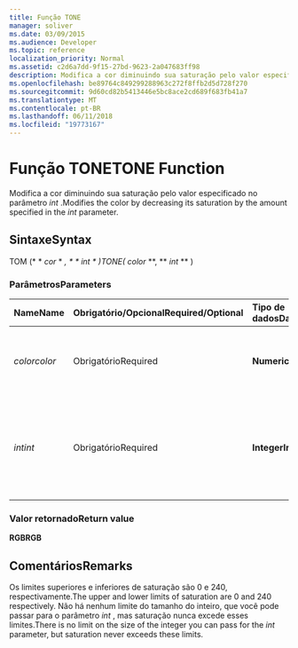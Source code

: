 ```yaml
---
title: Função TONE
manager: soliver
ms.date: 03/09/2015
ms.audience: Developer
ms.topic: reference
localization_priority: Normal
ms.assetid: c2d6a7dd-9f15-27bd-9623-2a047683ff98
description: Modifica a cor diminuindo sua saturação pelo valor especificado no parâmetro int.
ms.openlocfilehash: be89764c849299288963c272f8ffb2d5d728f270
ms.sourcegitcommit: 9d60cd82b5413446e5bc8ace2cd689f683fb41a7
ms.translationtype: MT
ms.contentlocale: pt-BR
ms.lasthandoff: 06/11/2018
ms.locfileid: "19773167"
---
```

# <a name="tone-function"></a><span data-ttu-id="061ce-103">Função TONE</span><span class="sxs-lookup"><span data-stu-id="061ce-103">TONE Function</span></span>

<span data-ttu-id="061ce-104">Modifica a cor diminuindo sua saturação pelo valor especificado no parâmetro _int_ .</span><span class="sxs-lookup"><span data-stu-id="061ce-104">Modifies the color by decreasing its saturation by the amount specified in the  _int_ parameter.</span></span> 
  
## <a name="syntax"></a><span data-ttu-id="061ce-105">Sintaxe</span><span class="sxs-lookup"><span data-stu-id="061ce-105">Syntax</span></span>

<span data-ttu-id="061ce-106">TOM (* * *cor* * *, * * *int* * *)</span><span class="sxs-lookup"><span data-stu-id="061ce-106">TONE(** *color* **, ** *int* ** )</span></span> 
  
### <a name="parameters"></a><span data-ttu-id="061ce-107">Parâmetros</span><span class="sxs-lookup"><span data-stu-id="061ce-107">Parameters</span></span>

|<span data-ttu-id="061ce-108">**Name**</span><span class="sxs-lookup"><span data-stu-id="061ce-108">**Name**</span></span>|<span data-ttu-id="061ce-109">**Obrigatório/Opcional**</span><span class="sxs-lookup"><span data-stu-id="061ce-109">**Required/Optional**</span></span>|<span data-ttu-id="061ce-110">**Tipo de dados**</span><span class="sxs-lookup"><span data-stu-id="061ce-110">**Data Type**</span></span>|<span data-ttu-id="061ce-111">**Descrição**</span><span class="sxs-lookup"><span data-stu-id="061ce-111">**Description**</span></span>|
|:-----|:-----|:-----|:-----|
| <span data-ttu-id="061ce-112">_color_</span><span class="sxs-lookup"><span data-stu-id="061ce-112">_color_</span></span> <br/> |<span data-ttu-id="061ce-113">Obrigatório</span><span class="sxs-lookup"><span data-stu-id="061ce-113">Required</span></span>  <br/> |<span data-ttu-id="061ce-114">**Numeric**</span><span class="sxs-lookup"><span data-stu-id="061ce-114">**Numeric**</span></span> <br/> |<span data-ttu-id="061ce-115">O índice de cores do Microsoft Visio ou o valor RGB da cor.</span><span class="sxs-lookup"><span data-stu-id="061ce-115">The Microsoft Visio color index or RGB value of the color.</span></span>  <br/> |
| <span data-ttu-id="061ce-116">_int_</span><span class="sxs-lookup"><span data-stu-id="061ce-116">_int_</span></span> <br/> |<span data-ttu-id="061ce-117">Obrigatório</span><span class="sxs-lookup"><span data-stu-id="061ce-117">Required</span></span>  <br/> |<span data-ttu-id="061ce-118">**Integer**</span><span class="sxs-lookup"><span data-stu-id="061ce-118">**Integer**</span></span> <br/> |<span data-ttu-id="061ce-p101">O valor pelo qual a saturação da cor será reduzida. Pode ser positivo ou negativo.</span><span class="sxs-lookup"><span data-stu-id="061ce-p101">The amount by which to decrease the saturation of the color. Can be positive or negative.</span></span>  <br/> |
   
### <a name="return-value"></a><span data-ttu-id="061ce-121">Valor retornado</span><span class="sxs-lookup"><span data-stu-id="061ce-121">Return value</span></span>

 <span data-ttu-id="061ce-122">**RGB**</span><span class="sxs-lookup"><span data-stu-id="061ce-122">**RGB**</span></span>
  
## <a name="remarks"></a><span data-ttu-id="061ce-123">Comentários</span><span class="sxs-lookup"><span data-stu-id="061ce-123">Remarks</span></span>

<span data-ttu-id="061ce-124">Os limites superiores e inferiores de saturação são 0 e 240, respectivamente.</span><span class="sxs-lookup"><span data-stu-id="061ce-124">The upper and lower limits of saturation are 0 and 240 respectively.</span></span> <span data-ttu-id="061ce-125">Não há nenhum limite do tamanho do inteiro, que você pode passar para o parâmetro _int_ , mas saturação nunca excede esses limites.</span><span class="sxs-lookup"><span data-stu-id="061ce-125">There is no limit on the size of the integer you can pass for the  _int_ parameter, but saturation never exceeds these limits.</span></span> 
  

